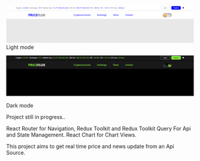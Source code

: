 ![1681875876311](image/Readme/1681875876311.png)Light mode

![1681875896358](image/Readme/1681875896358.png)

Dark mode


Project still in progress..

React Router for Navigation, Redux Toolkit and Redux Toolkit Query For Api and State Management. React Chart for Chart Views. 

This project aims to get real time price and news update from an Api Source.
